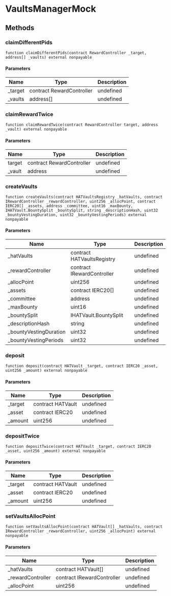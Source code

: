 # VaultsManagerMock









## Methods

### claimDifferentPids

```solidity
function claimDifferentPids(contract RewardController _target, address[] _vaults) external nonpayable
```





#### Parameters

| Name | Type | Description |
|---|---|---|
| _target | contract RewardController | undefined |
| _vaults | address[] | undefined |

### claimRewardTwice

```solidity
function claimRewardTwice(contract RewardController target, address _vault) external nonpayable
```





#### Parameters

| Name | Type | Description |
|---|---|---|
| target | contract RewardController | undefined |
| _vault | address | undefined |

### createVaults

```solidity
function createVaults(contract HATVaultsRegistry _hatVaults, contract IRewardController _rewardController, uint256 _allocPoint, contract IERC20[] _assets, address _committee, uint16 _maxBounty, IHATVault.BountySplit _bountySplit, string _descriptionHash, uint32 _bountyVestingDuration, uint32 _bountyVestingPeriods) external nonpayable
```





#### Parameters

| Name | Type | Description |
|---|---|---|
| _hatVaults | contract HATVaultsRegistry | undefined |
| _rewardController | contract IRewardController | undefined |
| _allocPoint | uint256 | undefined |
| _assets | contract IERC20[] | undefined |
| _committee | address | undefined |
| _maxBounty | uint16 | undefined |
| _bountySplit | IHATVault.BountySplit | undefined |
| _descriptionHash | string | undefined |
| _bountyVestingDuration | uint32 | undefined |
| _bountyVestingPeriods | uint32 | undefined |

### deposit

```solidity
function deposit(contract HATVault _target, contract IERC20 _asset, uint256 _amount) external nonpayable
```





#### Parameters

| Name | Type | Description |
|---|---|---|
| _target | contract HATVault | undefined |
| _asset | contract IERC20 | undefined |
| _amount | uint256 | undefined |

### depositTwice

```solidity
function depositTwice(contract HATVault _target, contract IERC20 _asset, uint256 _amount) external nonpayable
```





#### Parameters

| Name | Type | Description |
|---|---|---|
| _target | contract HATVault | undefined |
| _asset | contract IERC20 | undefined |
| _amount | uint256 | undefined |

### setVaultsAllocPoint

```solidity
function setVaultsAllocPoint(contract HATVault[] _hatVaults, contract IRewardController _rewardController, uint256 _allocPoint) external nonpayable
```





#### Parameters

| Name | Type | Description |
|---|---|---|
| _hatVaults | contract HATVault[] | undefined |
| _rewardController | contract IRewardController | undefined |
| _allocPoint | uint256 | undefined |




